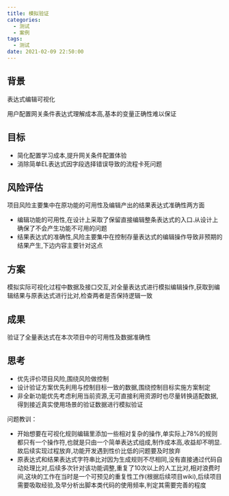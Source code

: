```yaml
---
title: 模拟验证
categories:
  - 测试
  - 案例
tags:
  - 测试
date: 2021-02-09 22:50:00
---
```


## 背景

表达式编辑可视化

用户配置网关条件表达式理解成本高,基本的变量正确性难以保证

## 目标

- 简化配置学习成本,提升网关条件配置体验
- 消除简单EL表达式因字段选择错误导致的流程卡死问题

<!--more-->

## 风险评估

项目风险主要集中在原功能的可用性及编辑产出的结果表达式准确性两方面

- 编辑功能的可用性,在设计上采取了保留直接编辑整条表达式的入口.从设计上确保了不会产生功能不可用的问题
- 结果表达式的准确性,风险主要集中在控制存量表达式的编辑操作导致非预期的结果产生,下边内容主要针对这点

## 方案

模拟实际可视化过程中数据及接口交互,对全量表达式进行模拟编辑操作,获取到编辑结果与原表达式进行比对,检查两者是否保持逻辑一致

## 成果

验证了全量表达式在本次项目中的可用性及数据准确性

## 思考

- 优先评价项目风险,围绕风险做控制
- 设计验证方案优先利用与控制目标一致的数据,围绕控制目标实施方案制定
- 非全新功能优先考虑利用当前资源,无可直接利用资源时也尽量转换适配数据,得到接近真实使用场景的验证数据进行模拟验证

问题教训：

- 开始想要在可视化规则编辑里添加一些相对复杂的操作,单实际上78%的规则都只有一个操作符,也就是只由一个简单表达式组成,制作成本高,收益却不明显.故后续实现过程放弃,功能开发遇到性价比低的问题要及时放弃
- 原表达式和结果表达式字符串比对因为生成规则不尽相同,没有直接通过代码自动处理比对,后续多次针对该功能调整,重复了10次以上的人工比对,相对浪费时间,这块的工作在当时是一个可预见的重复性工作(根据后续项目wiki),后续项目需要吸取经验,及早分析出脚本类代码的使用频率,判定其需要完善的程度
